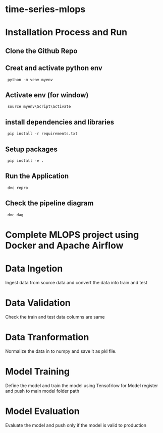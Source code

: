 # time-series-mlops

# Installation Process and Run

## Clone the Github Repo


## Creat and activate python env
     python -m venv myenv

## Activate env (for window)
     source myenv\Script\activate

## install dependencies and libraries 
     pip install -r requirements.txt

## Setup packages
     pip install -e .

## Run the Application 
     dvc repro
     
## Check the pipeline diagram

     dvc dag
# Complete MLOPS project using Docker and Apache Airflow 

# Data Ingetion

Ingest data from source data and convert the data into train and test

# Data Validation 
Check the train and test data columns are same 

# Data Tranformation 
Normalize the data in to numpy and save it as pkl file.

# Model Training
Define the model and train the model using Tensofrlow for Model register and push to main model folder path

# Model Evaluation
Evaluate the model and push only if the model is valid to production 
